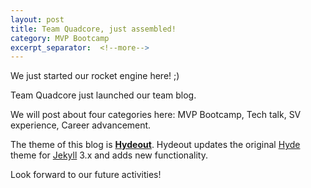 ```yaml
---
layout: post
title: Team Quadcore, just assembled!
category: MVP Bootcamp
excerpt_separator:  <!--more-->
---
```


We just started our rocket engine here! ;)

Team Quadcore just launched our team blog.

We will post about four categories here: MVP Bootcamp, Tech talk, SV experience, Career advancement.

The theme of this blog is **[Hydeout](https://github.com/fongandrew/hydeout)**. Hydeout updates the original [Hyde](https://github.com/poole/hyde) theme for [Jekyll](http://jekyllrb.com) 3.x and adds new functionality.

Look forward to our future activities!